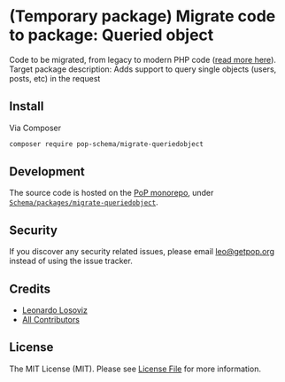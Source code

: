 # (Temporary package) Migrate code to package: Queried object

Code to be migrated, from legacy to modern PHP code ([read more here](https://github.com/leoloso/PoP#codebase-migration)). Target package description:  Adds support to query single objects (users, posts, etc) in the request

## Install

Via Composer

``` bash
composer require pop-schema/migrate-queriedobject
```

## Development

The source code is hosted on the [PoP monorepo](https://github.com/leoloso/PoP), under [`Schema/packages/migrate-queriedobject`](https://github.com/leoloso/PoP/tree/master/layers/Schema/packages/migrate-queriedobject).

## Security

If you discover any security related issues, please email leo@getpop.org instead of using the issue tracker.

## Credits

- [Leonardo Losoviz][link-author]
- [All Contributors][link-contributors]

## License

The MIT License (MIT). Please see [License File](LICENSE.md) for more information.

[ico-version]: https://img.shields.io/packagist/v/pop-schema/queriedobject.svg?style=flat-square
[ico-license]: https://img.shields.io/badge/license-MIT-brightgreen.svg?style=flat-square
[ico-travis]: https://img.shields.io/travis/pop-schema/queriedobject/master.svg?style=flat-square
[ico-scrutinizer]: https://img.shields.io/scrutinizer/coverage/g/pop-schema/queriedobject.svg?style=flat-square
[ico-code-quality]: https://img.shields.io/scrutinizer/g/pop-schema/queriedobject.svg?style=flat-square
[ico-downloads]: https://img.shields.io/packagist/dt/pop-schema/queriedobject.svg?style=flat-square

[link-packagist]: https://packagist.org/packages/pop-schema/queriedobject
[link-travis]: https://travis-ci.org/pop-schema/queriedobject
[link-scrutinizer]: https://scrutinizer-ci.com/g/pop-schema/queriedobject/code-structure
[link-code-quality]: https://scrutinizer-ci.com/g/pop-schema/queriedobject
[link-downloads]: https://packagist.org/packages/pop-schema/queriedobject
[link-author]: https://github.com/leoloso
[link-contributors]: ../../../../../../contributors
